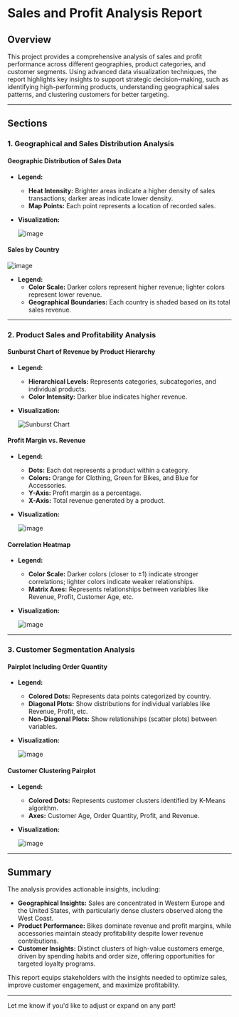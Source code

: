 # Sales and Profit Analysis Report

## Overview
This project provides a comprehensive analysis of sales and profit performance across different geographies, product categories, and customer segments. Using advanced data visualization techniques, the report highlights key insights to support strategic decision-making, such as identifying high-performing products, understanding geographical sales patterns, and clustering customers for better targeting.

---

## Sections

### 1. Geographical and Sales Distribution Analysis

#### Geographic Distribution of Sales Data
- **Legend:**
  - **Heat Intensity:** Brighter areas indicate a higher density of sales transactions; darker areas indicate lower density.
  - **Map Points:** Each point represents a location of recorded sales.
- **Visualization:**
  
  ![image](https://github.com/user-attachments/assets/a77435fd-3962-448e-aceb-439019207294)

#### Sales by Country
  ![image](https://github.com/user-attachments/assets/18de5e8e-f3d0-4265-9c67-d9e03dcdadad)
- **Legend:**
  - **Color Scale:** Darker colors represent higher revenue; lighter colors represent lower revenue.
  - **Geographical Boundaries:** Each country is shaded based on its total sales revenue.
    
---

### 2. Product Sales and Profitability Analysis

#### Sunburst Chart of Revenue by Product Hierarchy
- **Legend:**
  - **Hierarchical Levels:** Represents categories, subcategories, and individual products.
  - **Color Intensity:** Darker blue indicates higher revenue.
- **Visualization:**

  ![Sunburst Chart](images/sunburst_chart.png)

#### Profit Margin vs. Revenue
- **Legend:**
  - **Dots:** Each dot represents a product within a category.
  - **Colors:** Orange for Clothing, Green for Bikes, and Blue for Accessories.
  - **Y-Axis:** Profit margin as a percentage.
  - **X-Axis:** Total revenue generated by a product.
- **Visualization:**

  ![image](https://github.com/user-attachments/assets/83e82988-8aae-4a00-9a64-f9628e32c042)

#### Correlation Heatmap
- **Legend:**
  - **Color Scale:** Darker colors (closer to ±1) indicate stronger correlations; lighter colors indicate weaker relationships.
  - **Matrix Axes:** Represents relationships between variables like Revenue, Profit, Customer Age, etc.
- **Visualization:**

  ![image](https://github.com/user-attachments/assets/75a982c2-1a40-4838-ade6-0af38e8b12e1)

---

### 3. Customer Segmentation Analysis

#### Pairplot Including Order Quantity
- **Legend:**
  - **Colored Dots:** Represents data points categorized by country.
  - **Diagonal Plots:** Show distributions for individual variables like Revenue, Profit, etc.
  - **Non-Diagonal Plots:** Show relationships (scatter plots) between variables.
- **Visualization:**

  ![image](https://github.com/user-attachments/assets/41266dad-5f37-4e15-9dbc-b258af326cc1)

#### Customer Clustering Pairplot
- **Legend:**
  - **Colored Dots:** Represents customer clusters identified by K-Means algorithm.
  - **Axes:** Customer Age, Order Quantity, Profit, and Revenue.
- **Visualization:**

  ![image](https://github.com/user-attachments/assets/717fec81-564e-4ed8-b4c3-0183c3c6a513)

---

## Summary
The analysis provides actionable insights, including:
- **Geographical Insights:** Sales are concentrated in Western Europe and the United States, with particularly dense clusters observed along the West Coast.
- **Product Performance:** Bikes dominate revenue and profit margins, while accessories maintain steady profitability despite lower revenue contributions.
- **Customer Insights:** Distinct clusters of high-value customers emerge, driven by spending habits and order size, offering opportunities for targeted loyalty programs.

This report equips stakeholders with the insights needed to optimize sales, improve customer engagement, and maximize profitability.

---

Let me know if you'd like to adjust or expand on any part!
